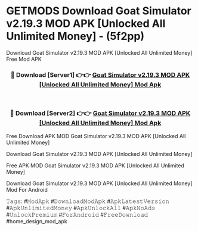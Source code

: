 # GETMODS Download Goat Simulator v2.19.3 MOD APK [Unlocked All Unlimited Money] - (5f2pp)
Download Goat Simulator v2.19.3 MOD APK [Unlocked All Unlimited Money] Free Mod APK

<div align="center">
<h3>🔴 Download [Server1] 👉👉 <a href="https://apk-comot.site?title=Goat_Simulator_v2.19.3_MOD_APK_[Unlocked_All_Unlimited_Money]">Goat Simulator v2.19.3 MOD APK [Unlocked All Unlimited Money] Mod Apk</a></h3><br>

<h3>🔴 Download [Server2] 👉👉 <a href="https://apk-comot.site?title=Goat_Simulator_v2.19.3_MOD_APK_[Unlocked_All_Unlimited_Money]">Goat Simulator v2.19.3 MOD APK [Unlocked All Unlimited Money] Mod Apk</a></h3>
</div>


Free Download APK MOD Goat Simulator v2.19.3 MOD APK [Unlocked All Unlimited Money]

Download Goat Simulator v2.19.3 MOD APK [Unlocked All Unlimited Money] 

Free APK MOD Goat Simulator v2.19.3 MOD APK [Unlocked All Unlimited Money] 

Download Goat Simulator v2.19.3 MOD APK [Unlocked All Unlimited Money] Mod For Android

𝚃𝚊𝚐𝚜: #𝙼𝚘𝚍𝙰𝚙𝚔 #𝙳𝚘𝚠𝚗𝚕𝚘𝚊𝚍𝙼𝚘𝚍𝙰𝚙𝚔 #𝙰𝚙𝚔𝙻𝚊𝚝𝚎𝚜𝚝𝚅𝚎𝚛𝚜𝚒𝚘𝚗 #𝙰𝚙𝚔𝚄𝚗𝚕𝚒𝚖𝚒𝚝𝚎𝚍𝙼𝚘𝚗𝚎𝚢 #𝙰𝚙𝚔𝚄𝚗𝚕𝚘𝚌𝚔𝙰𝚕𝚕 #𝙰𝚙𝚔𝙽𝚘𝙰𝚍𝚜 #𝚄𝚗𝚕𝚘𝚌𝚔𝙿𝚛𝚎𝚖𝚒𝚞𝚖 #𝙵𝚘𝚛𝙰𝚗𝚍𝚛𝚘𝚒𝚍 #𝙵𝚛𝚎𝚎𝙳𝚘𝚠𝚗𝚕𝚘𝚊𝚍 #home_design_mod_apk